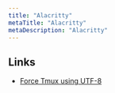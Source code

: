 ```yaml
---
title: "Alacritty"
metaTitle: "Alacritty"
metaDescription: "Alacritty"
---
```


## Links
- [Force Tmux using UTF-8](https://github.com/alacritty/alacritty/issues/1401)
